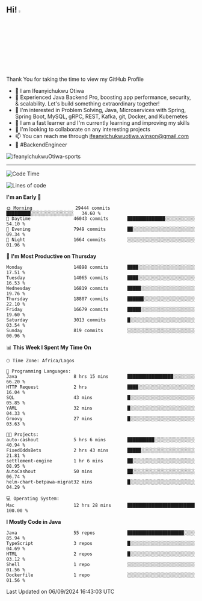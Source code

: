 <!-- BLOG-POST-LIST:START --><!-- BLOG-POST-LIST:END -->

## Hi! <img src="https://media.giphy.com/media/hvRJCLFzcasrR4ia7z/giphy.gif" width="4%"> 

Thank You for taking the time to view my GitHub Profile

- 👋 I am Ifeanyichukwu Otiwa
- 🚀 Experienced Java Backend Pro, boosting app performance, security, & scalability. Let's build something extraordinary together!
- 👀 I'm interested in Problem Solving, Java, Microservices with Spring, Spring Boot, MySQL, gRPC, REST, Kafka, git, Docker, and Kubernetes
- 🌱 I am a fast learner and I'm currently learning and improving my skills
- 💞️ I'm looking to collaborate on any interesting projects
- 📫 You can reach me through ifeanyichukwuotiwa.winson@gmail.com
- 🚀 #BackendEngineer

<p align="left" marginTop="10px"> <img src="https://komarev.com/ghpvc/?username=ifeanyichukwuOtiwa-sports&label=Profile%20views&color=0e75b6&style=for-the-badge" alt="ifeanyichukwuOtiwa-sports" /> </p>

***

<!--START_SECTION:waka-->
![Code Time](http://img.shields.io/badge/Code%20Time-2%2C874%20hrs%206%20mins-blue)

![Lines of code](https://img.shields.io/badge/From%20Hello%20World%20I%27ve%20Written-20.9%20million%20lines%20of%20code-blue)

**I'm an Early 🐤** 

```text
🌞 Morning                29444 commits       █████████░░░░░░░░░░░░░░░░   34.60 % 
🌆 Daytime                46043 commits       ██████████████░░░░░░░░░░░   54.10 % 
🌃 Evening                7949 commits        ██░░░░░░░░░░░░░░░░░░░░░░░   09.34 % 
🌙 Night                  1664 commits        ░░░░░░░░░░░░░░░░░░░░░░░░░   01.96 % 
```
📅 **I'm Most Productive on Thursday** 

```text
Monday                   14898 commits       ████░░░░░░░░░░░░░░░░░░░░░   17.51 % 
Tuesday                  14065 commits       ████░░░░░░░░░░░░░░░░░░░░░   16.53 % 
Wednesday                16819 commits       █████░░░░░░░░░░░░░░░░░░░░   19.76 % 
Thursday                 18807 commits       ██████░░░░░░░░░░░░░░░░░░░   22.10 % 
Friday                   16679 commits       █████░░░░░░░░░░░░░░░░░░░░   19.60 % 
Saturday                 3013 commits        █░░░░░░░░░░░░░░░░░░░░░░░░   03.54 % 
Sunday                   819 commits         ░░░░░░░░░░░░░░░░░░░░░░░░░   00.96 % 
```


📊 **This Week I Spent My Time On** 

```text
🕑︎ Time Zone: Africa/Lagos

💬 Programming Languages: 
Java                     8 hrs 15 mins       █████████████████░░░░░░░░   66.20 % 
HTTP Request             2 hrs               ████░░░░░░░░░░░░░░░░░░░░░   16.04 % 
SQL                      43 mins             █░░░░░░░░░░░░░░░░░░░░░░░░   05.85 % 
YAML                     32 mins             █░░░░░░░░░░░░░░░░░░░░░░░░   04.33 % 
Groovy                   27 mins             █░░░░░░░░░░░░░░░░░░░░░░░░   03.63 % 

🐱‍💻 Projects: 
auto-cashout             5 hrs 6 mins        ██████████░░░░░░░░░░░░░░░   40.94 % 
FixedOddsBets            2 hrs 43 mins       █████░░░░░░░░░░░░░░░░░░░░   21.81 % 
settlement-engine        1 hr 6 mins         ██░░░░░░░░░░░░░░░░░░░░░░░   08.95 % 
AutoCashout              50 mins             ██░░░░░░░░░░░░░░░░░░░░░░░   06.74 % 
helm-chart-betpawa-migrat32 mins             █░░░░░░░░░░░░░░░░░░░░░░░░   04.29 % 

💻 Operating System: 
Mac                      12 hrs 28 mins      █████████████████████████   100.00 % 
```

**I Mostly Code in Java** 

```text
Java                     55 repos            █████████████████████░░░░   85.94 % 
TypeScript               3 repos             █░░░░░░░░░░░░░░░░░░░░░░░░   04.69 % 
HTML                     2 repos             █░░░░░░░░░░░░░░░░░░░░░░░░   03.12 % 
Shell                    1 repo              ░░░░░░░░░░░░░░░░░░░░░░░░░   01.56 % 
Dockerfile               1 repo              ░░░░░░░░░░░░░░░░░░░░░░░░░   01.56 % 
```




 Last Updated on 06/09/2024 16:43:03 UTC
<!--END_SECTION:waka-->

<!--
<p align="center">
![trophy](https://github-profile-trophy.vercel.app/?username=ifeanyichukwuOtiwa-sports&theme=onedark) (https://github.com/ryo-ma/github-profile-trophy)
</p>
-->

<!---
ifeanyi-otiwa/ifeanyi-otiwa is a ✨ special ✨ repository because its `README.md` (this file) appears on your GitHub profile.
You can click the Preview link to take a look at your changes.
--->

